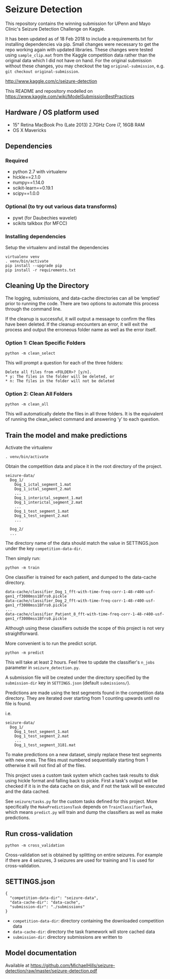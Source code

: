 # Seizure Detection

This repository contains the winning submission for UPenn and Mayo Clinic's Seizure Detection Challenge on Kaggle.

It has been updated as of 18 Feb 2018 to include a requirements.txt for installing dependencies via pip. Small changes
were necessary to get the repo working again with updated libraries. These changes were tested using `sample_clip.mat`
from the Kaggle competition data rather than the original data which I did not have on hand. For the original submission
without these changes, you may checkout the tag `original-submission`, e.g. `git checkout original-submission`.

http://www.kaggle.com/c/seizure-detection

This README and repository modelled on https://www.kaggle.com/wiki/ModelSubmissionBestPractices

## Hardware / OS platform used

 * 15" Retina MacBook Pro (Late 2013) 2.7GHz Core i7, 16GB RAM
 * OS X Mavericks

## Dependencies

### Required

 * python 2.7 with virtualenv
 * hickle==2.1.0
 * numpy==1.14.0
 * scikit-learn==0.19.1
 * scipy==1.0.0

### Optional (to try out various data transforms)

 * pywt (for Daubechies wavelet)
 * scikits talkbox (for MFCC)

### Installing dependencies

Setup the virtualenv and install the dependencies

```
virtualenv venv
. venv/bin/activate
pip install --upgrade pip
pip install -r requirements.txt
```
## Cleaning Up the Directory
The logging, submissions, and data-cache directories can all be ‘emptied’ prior to running the code. There are two options to automate this process through the command line. 

If the cleanup is successful, it will output a message to confirm the files have been deleted. If the cleanup encounters an error, it will exit the process and output the erroneous folder name as well as the error itself.

### Option 1: Clean Specific Folders
```
python -m clean_select
```

This will prompt a question for each of the three folders:
```
Delete all files from <FOLDER>? [y/n].
* y: The files in the folder will be deleted, or
* n: The files in the folder will not be deleted
```

### Option 2: Clean All Folders
```
python -m clean_all
```

This will automatically delete the files in all three folders. It is the equivalent of running the clean_select command and answering ‘y’ to each question.

## Train the model and make predictions

Activate the virtualenv

```
. venv/bin/activate
```

Obtain the competition data and place it in the root directory of the project.
```
seizure-data/
  Dog_1/
    Dog_1_ictal_segment_1.mat
    Dog_1_ictal_segment_2.mat
    ...
    Dog_1_interictal_segment_1.mat
    Dog_1_interictal_segment_2.mat
    ...
    Dog_1_test_segment_1.mat
    Dog_1_test_segment_2.mat
    ...

  Dog_2/
  ...
```

The directory name of the data should match the value in SETTINGS.json under the key `competition-data-dir`.

Then simply run:
```
python -m train
```

One classifier is trained for each patient, and dumped to the data-cache directory.

```
data-cache/classifier_Dog_1_fft-with-time-freq-corr-1-48-r400-usf-gen1_rf3000mss1Bfrs0.pickle
data-cache/classifier_Dog_2_fft-with-time-freq-corr-1-48-r400-usf-gen1_rf3000mss1Bfrs0.pickle
...
data-cache/classifier_Patient_8_fft-with-time-freq-corr-1-48-r400-usf-gen1_rf3000mss1Bfrs0.pickle
```

Although using these classifiers outside the scope of this project is not very straightforward.

More convenient is to run the predict script.

```
python -m predict
```

This will take at least 2 hours. Feel free to update the classifier's `n_jobs` parameter
in `seizure_detection.py`.

A submission file will be created under the directory specified by the `submission-dir` key
in `SETTINGS.json` (default `submissions/`).

Predictions are made using the test segments found in the competition data directory. They
are iterated over starting from 1 counting upwards until no file is found.

i.e.
```
seizure-data/
  Dog_1/
    Dog_1_test_segment_1.mat
    Dog_1_test_segment_2.mat
    ...
    Dog_1_test_segment_3181.mat
```

To make predictions on a new dataset, simply replace these test segments with new ones.
The files must numbered sequentially starting from 1 otherwise it will not find all of
the files.

This project uses a custom task system which caches task results to disk using hickle format and
falling back to pickle. First a task's output will be checked if it is in the data cache on disk,
and if not the task will be executed and the data cached.

See `seizure/tasks.py` for the custom tasks defined for this project. More specifically the
`MakePredictionsTask` depends on `TrainClassifierTask`, which means `predict.py` will train
and dump the classifiers as well as make predictions.

## Run cross-validation

```
python -m cross_validation
```

Cross-validation set is obtained by splitting on entire seizures. For example if there are 4 seizures,
3 seizures are used for training and 1 is used for cross-validation.


## SETTINGS.json

```
{
  "competition-data-dir": "seizure-data",
  "data-cache-dir": "data-cache",
  "submission-dir": "./submissions"
}
```

* `competition-data-dir`: directory containing the downloaded competition data
* `data-cache-dir`: directory the task framework will store cached data
* `submission-dir`: directory submissions are written to


## Model documentation

Available at https://github.com/MichaelHills/seizure-detection/raw/master/seizure-detection.pdf
